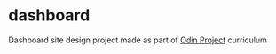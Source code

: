 # dashboard
Dashboard site design project made as part of [Odin Project](https://www.theodinproject.com/) curriculum
